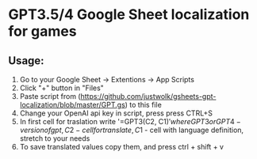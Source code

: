 # GPT3.5/4 Google Sheet localization for games

## Usage:

1. Go to your Google Sheet -> Extentions -> App Scripts
2. Click "+" button in "Files"
3. Paste script from (https://github.com/justwolk/gsheets-gpt-localization/blob/master/GPT.gs) to this file
4. Change your OpenAI api key in script, press press CTRL+S
5. In first cell for traslation write '=GPT3(C2, C$1)' where GPT3 or GPT4 - version of gpt, C2 - cell for translate, C$1 - cell with language definition, stretch to your needs
6. To save translated values copy them, and press ctrl + shift + v
